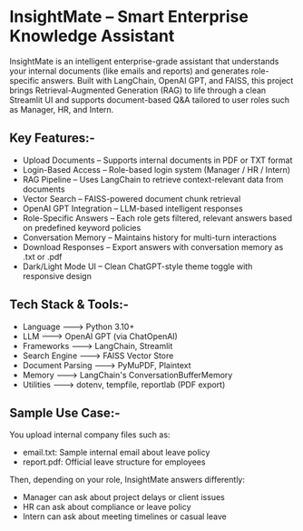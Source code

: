# InsightMate – Smart Enterprise Knowledge Assistant

InsightMate is an intelligent enterprise-grade assistant that understands your internal documents (like emails and reports) and generates role-specific answers. Built with LangChain, OpenAI GPT, and FAISS, this project brings Retrieval-Augmented Generation (RAG) to life through a clean Streamlit UI and supports document-based Q&A tailored to user roles such as Manager, HR, and Intern.

## Key Features:-

- Upload Documents – Supports internal documents in PDF or TXT format
- Login-Based Access – Role-based login system (Manager / HR / Intern)
- RAG Pipeline – Uses LangChain to retrieve context-relevant data from documents
- Vector Search – FAISS-powered document chunk retrieval
- OpenAI GPT Integration – LLM-based intelligent responses
- Role-Specific Answers – Each role gets filtered, relevant answers based on predefined keyword policies
- Conversation Memory – Maintains history for multi-turn interactions
- Download Responses – Export answers with conversation memory as .txt or .pdf
- Dark/Light Mode UI – Clean ChatGPT-style theme toggle with responsive design

## Tech Stack & Tools:-

- Language ---> Python 3.10+
- LLM ---> OpenAI GPT (via ChatOpenAI)
- Frameworks ---> LangChain, Streamlit
- Search Engine ---> FAISS Vector Store
- Document Parsing ---> PyMuPDF, Plaintext
- Memory ---> LangChain's ConversationBufferMemory
- Utilities ---> dotenv, tempfile, reportlab (PDF export)

## Sample Use Case:-

You upload internal company files such as:

- email.txt: Sample internal email about leave policy
- report.pdf: Official leave structure for employees

Then, depending on your role, InsightMate answers differently:

- Manager can ask about project delays or client issues
- HR can ask about compliance or leave policy
- Intern can ask about meeting timelines or casual leave